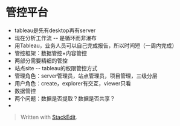 

# 管控平台
- tableau是先有desktop再有server
- 现在分析工作流 -- 是循环而非瀑布
- 用Tableau，业务人员可以自己完成报告，所以时间短（一周内完成）
- 管控框架：数据管控+内容管控
- 两部分需要精细的管控
- 站点site -- tableau的权限管控方式
- 管理角色：server管理员，站点管理员，项目管理，三级分层
- 用户角色：create，explorer有交互，viewer只看
- 数据管控
- 两个问题：数据是否提取？数据是否共享？
- 

> Written with [StackEdit](https://stackedit.io/).
<!--stackedit_data:
eyJoaXN0b3J5IjpbODcwMDE1NTA1LC0yMDU3NDU2NDQ3LDEzNT
g2MTY3OTNdfQ==
-->